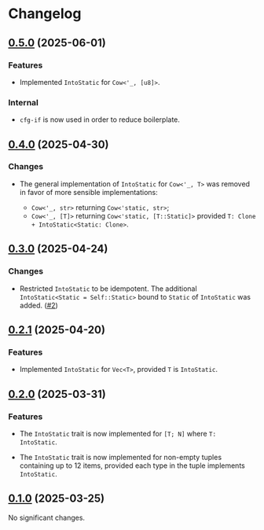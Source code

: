 # Changelog

<!-- changelogging: start -->

## [0.5.0](https://github.com/nekitdev/into-static/tree/v0.5.0) (2025-06-01)

### Features

- Implemented `IntoStatic` for `Cow<'_, [u8]>`.

### Internal

- `cfg-if` is now used in order to reduce boilerplate.

## [0.4.0](https://github.com/nekitdev/into-static/tree/v0.4.0) (2025-04-30)

### Changes

- The general implementation of `IntoStatic` for `Cow<'_, T>` was removed in favor of
  more sensible implementations:

  - `Cow<'_, str>` returning `Cow<'static, str>`;
  - `Cow<'_, [T]>` returning `Cow<'static, [T::Static]>` provided `T: Clone + IntoStatic<Static:
  Clone>`.

## [0.3.0](https://github.com/nekitdev/into-static/tree/v0.3.0) (2025-04-24)

### Changes

- Restricted `IntoStatic` to be idempotent.
  The additional `IntoStatic<Static = Self::Static>` bound to `Static` of `IntoStatic` was added.
  ([#2](https://github.com/nekitdev/into-static/pull/2))

## [0.2.1](https://github.com/nekitdev/into-static/tree/v0.2.1) (2025-04-20)

### Features

- Implemented `IntoStatic` for `Vec<T>`, provided `T` is `IntoStatic`.

## [0.2.0](https://github.com/nekitdev/into-static/tree/v0.2.0) (2025-03-31)

### Features

- The `IntoStatic` trait is now implemented for `[T; N]` where `T: IntoStatic`.

- The `IntoStatic` trait is now implemented for non-empty tuples containing up to 12 items,
  provided each type in the tuple implements `IntoStatic`.

## [0.1.0](https://github.com/nekitdev/into-static/tree/v0.1.0) (2025-03-25)

No significant changes.
